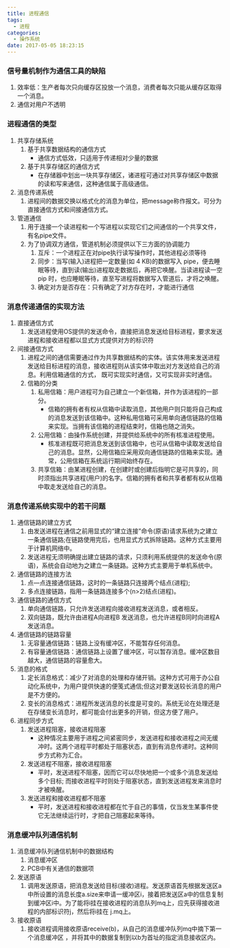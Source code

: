 ```yaml
---
title: 进程通信
tags:
  - 进程
categories:
  - 操作系统
date: 2017-05-05 18:23:15
---
```

### 信号量机制作为通信工具的缺陷
1. 效率低：生产者每次只向缓存区投放一个消息，消费者每次只能从缓存区取得一个消息。
2. 通信对用户不透明
<!-- more -->

### 进程通信的类型
1. 共享存储系统
    1. 基于共享数据结构的通信方式
        * 通信方式低效，只适用于传递相对少量的数据
    2. 基于共享存储区的通信方式
        * 在存储器中划出一块共享存储区，诸进程可通过对共享存储区中数据的读和写来通信，这种通信属于高级通信。
2. 消息传递系统
    1. 进程间的数据交换以格式化的消息为单位，把message称作报文。可分为直接通信方式和间接通信方式。
3. 管道通信
    1. 用于连接一个读进程和一个写进程以实现它们之间通信的一个共享文件，有名pipe文件。
    2. 为了协调双方通信，管道机制必须提供以下三方面的协调能力
        1. 互斥：一个进程正在对pipe执行读写操作时，其他进程必须等待
        2. 同步：当写(输入)进程把一定数量(如 4 KB)的数据写入 pipe，便去睡眠等待，直到读(输出)进程取走数据后，再把它唤醒。当读进程读一空pip 时，也应睡眠等待，直至写进程将数据写入管道后，才将之唤醒。
        3. 确定对方是否存在：只有确定了对方存在时，才能进行通信

### 消息传递通信的实现方法
1. 直接通信方式
    1. 发送进程使用OS提供的发送命令，直接把消息发送给目标进程，要求发送进程和接收进程都以显式方式提供对方的标识符
2. 间接通信方式
    1. 进程之间的通信需要通过作为共享数据结构的实体。该实体用来发送进程发送给目标进程的消息，接收进程则从该实体中取出对方发送给自己的消息。利用信箱通信的方式， 既可实现实时通信，又可实现非实时通信。
    2. 信箱的分类
        1. 私用信箱：用户进程可为自己建立一个新信箱，并作为该进程的一部分。
            * 信箱的拥有者有权从信箱中读取消息，其他用户则只能将自己构成的消息发送到该信箱中。这种私用信箱可采用单向通信链路的信箱来实现。当拥有该信箱的进程结束时，信箱也随之消失。
        2. 公用信箱：由操作系统创建，并提供给系统中的所有核准进程使用。
            * 核准进程既可把消息发送到该信箱中，也可从信箱中读取发送给自己的消息。显然，公用信箱应采用双向通信链路的信箱来实现。通常，公用信箱在系统运行期间始终存在。
        3. 共享信箱：由某进程创建，在创建时或创建后指明它是可共享的，同时须指出共享进程(用户)的名字。信箱的拥有者和共享者都有权从信箱中取走发送给自己的消息。

### 消息传递系统实现中的若干问题
1. 通信链路的建立方式
    1. 由发送进程在通信之前用显式的“建立连接”命令(原语)请求系统为之建立一条通信链路;在链路使用完后，也用显式方式拆除链路。这种方式主要用于计算机网络中。
    2. 发送进程无须明确提出建立链路的请求，只须利用系统提供的发送命令(原语)，系统会自动地为之建立一条链路。这种方式主要用于单机系统中。
2. 通信链路的连接方法
    1. 点—点连接通信链路，这时的一条链路只连接两个结点(进程);
    2. 多点连接链路，指用一条链路连接多个(n>2)结点(进程)。
3. 通信链路的通信方式
    1. 单向通信链路，只允许发送进程向接收进程发送消息，或者相反。
    2. 双向链路，既允许由进程A向进程B 发送消息，也允许进程B同时向进程A发送消息。
4. 通信链路的链路容量
    1. 无容量通信链路：链路上没有缓冲区，不能暂存任何消息。
    2. 有容量通信链路：通信链路上设置了缓冲区，可以暂存消息。缓冲区数目越大，通信链路的容量愈大。
5. 消息的格式
    1. 定长消息格式：减少了对消息的处理和存储开销。这种方式可用于办公自动化系统中，为用户提供快速的便笺式通信;但这对要发送较长消息的用户是不方便的。
    2. 变长的消息格式：进程所发送消息的长度是可变的。系统无论在处理还是在存储变长消息时，都可能会付出更多的开销，但这方便了用户。
6. 进程同步方式
    1. 发送进程阻塞，接收进程阻塞
        - 这种情况主要用于进程之间紧密同步，发送进程和接收进程之间无缓冲时。这两个进程平时都处于阻塞状态，直到有消息传递时。这种同步方式称为汇合。
    2. 发送进程不阻塞，接收进程阻塞
        - 平时，发送进程不阻塞，因而它可以尽快地把一个或多个消息发送给多个目标; 而接收进程平时则处于阻塞状态，直到发送进程发来消息时才被唤醒。
    3. 发送进程和接收进程都不阻塞
        - 平时，发送进程和接收进程都在忙于自己的事情，仅当发生某事件使它无法继续运行时，才把自己阻塞起来等待。

### 消息缓冲队列通信机制
1. 消息缓冲队列通信机制中的数据结构
    1. 消息缓冲区
    2.  PCB中有关通信的数据项
2. 发送原语
    1. 调用发送原语，把消息发送给目标(接收)进程。发送原语首先根据发送区a中所设置的消息长度a.size来申请一缓冲区i，接着把发送区a中的信息复制到缓冲区i中。为了能将i挂在接收进程的消息队列mq上，应先获得接收进程的内部标识符j，然后将i挂在 j.mq上。
3. 接收原语
    1. 接收进程调用接收原语receive(b)，从自己的消息缓冲队列mq中摘下第一个消息缓冲区 ，并将其中的数据复制到以b为首址的指定消息接收区内。